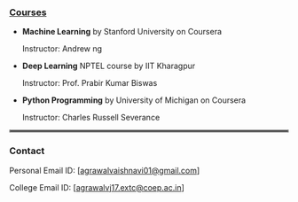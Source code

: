 ### <ins>__Courses__</ins>


* __Machine Learning__ by Stanford University on Coursera
    
    Instructor: Andrew ng
    
* __Deep Learning__ NPTEL course by IIT Kharagpur
    
    Instructor: Prof. Prabir Kumar Biswas
    
* __Python Programming__ by University of Michigan on Coursera
    
    Instructor: Charles Russell Severance
    
    
    
<hr style="border:2px solid gray"></hr>

### __Contact__
    
Personal Email ID: [agrawalvaishnavi01@gmail.com]
    
College Email ID: [agrawalvj17.extc@coep.ac.in]
